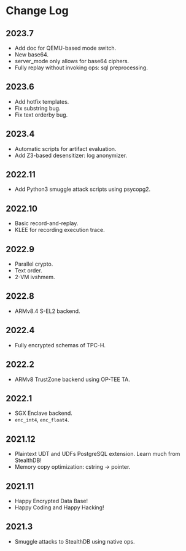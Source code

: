 # Change Log

## 2023.7

- Add doc for QEMU-based mode switch.
- New base64.
- server_mode only allows for base64 ciphers.
- Fully replay without invoking ops: sql preprocessing.

## 2023.6

- Add hotfix templates.
- Fix substring bug.
- Fix text orderby bug.

## 2023.4

- Automatic scripts for artifact evaluation.
- Add Z3-based desensitizer: log anonymizer.

## 2022.11

- Add Python3 smuggle attack scripts using psycopg2.

## 2022.10

- Basic record-and-replay.
- KLEE for recording execution trace.

## 2022.9

- Parallel crypto.
- Text order.
- 2-VM ivshmem.

## 2022.8

- ARMv8.4 S-EL2 backend.

## 2022.4

- Fully encrypted schemas of TPC-H.

## 2022.2

- ARMv8 TrustZone backend using OP-TEE TA.

## 2022.1

- SGX Enclave backend.
- `enc_int4`, `enc_float4`.

## 2021.12

- Plaintext UDT and UDFs PostgreSQL extension. Learn much from StealthDB!
- Memory copy optimization: cstring -> pointer.

## 2021.11

- Happy Encrypted Data Base!
- Happy Coding and Happy Hacking!

## 2021.3

- Smuggle attacks to StealthDB using native ops.

